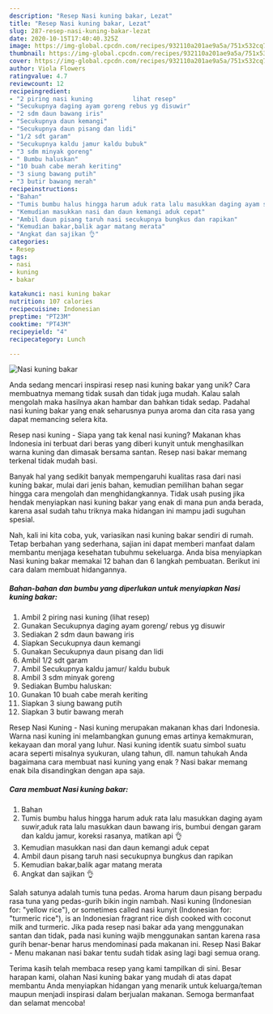 ```yaml
---
description: "Resep Nasi kuning bakar, Lezat"
title: "Resep Nasi kuning bakar, Lezat"
slug: 287-resep-nasi-kuning-bakar-lezat
date: 2020-10-15T17:40:40.325Z
image: https://img-global.cpcdn.com/recipes/932110a201ae9a5a/751x532cq70/nasi-kuning-bakar-foto-resep-utama.jpg
thumbnail: https://img-global.cpcdn.com/recipes/932110a201ae9a5a/751x532cq70/nasi-kuning-bakar-foto-resep-utama.jpg
cover: https://img-global.cpcdn.com/recipes/932110a201ae9a5a/751x532cq70/nasi-kuning-bakar-foto-resep-utama.jpg
author: Viola Flowers
ratingvalue: 4.7
reviewcount: 12
recipeingredient:
- "2 piring nasi kuning           lihat resep"
- "Secukupnya daging ayam goreng rebus yg disuwir"
- "2 sdm daun bawang iris"
- "Secukupnya daun kemangi"
- "Secukupnya daun pisang dan lidi"
- "1/2 sdt garam"
- "Secukupnya kaldu jamur kaldu bubuk"
- "3 sdm minyak goreng"
- " Bumbu haluskan"
- "10 buah cabe merah keriting"
- "3 siung bawang putih"
- "3 butir bawang merah"
recipeinstructions:
- "Bahan"
- "Tumis bumbu halus hingga harum aduk rata lalu masukkan daging ayam suwir,aduk rata lalu masukkan daun bawang iris, bumbui dengan garam dan kaldu jamur, koreksi rasanya, matikan api 👌"
- "Kemudian masukkan nasi dan daun kemangi aduk cepat"
- "Ambil daun pisang taruh nasi secukupnya bungkus dan rapikan"
- "Kemudian bakar,balik agar matang merata"
- "Angkat dan sajikan 👌"
categories:
- Resep
tags:
- nasi
- kuning
- bakar

katakunci: nasi kuning bakar 
nutrition: 107 calories
recipecuisine: Indonesian
preptime: "PT23M"
cooktime: "PT43M"
recipeyield: "4"
recipecategory: Lunch

---
```



![Nasi kuning bakar](https://img-global.cpcdn.com/recipes/932110a201ae9a5a/751x532cq70/nasi-kuning-bakar-foto-resep-utama.jpg)

Anda sedang mencari inspirasi resep nasi kuning bakar yang unik? Cara membuatnya memang tidak susah dan tidak juga mudah. Kalau salah mengolah maka hasilnya akan hambar dan bahkan tidak sedap. Padahal nasi kuning bakar yang enak seharusnya punya aroma dan cita rasa yang dapat memancing selera kita.

Resep nasi kuning - Siapa yang tak kenal nasi kuning? Makanan khas Indonesia ini terbuat dari beras yang diberi kunyit untuk menghasilkan warna kuning dan dimasak bersama santan. Resep nasi bakar memang terkenal tidak mudah basi.

Banyak hal yang sedikit banyak mempengaruhi kualitas rasa dari nasi kuning bakar, mulai dari jenis bahan, kemudian pemilihan bahan segar hingga cara mengolah dan menghidangkannya. Tidak usah pusing jika hendak menyiapkan nasi kuning bakar yang enak di mana pun anda berada, karena asal sudah tahu triknya maka hidangan ini mampu jadi suguhan spesial.


Nah, kali ini kita coba, yuk, variasikan nasi kuning bakar sendiri di rumah. Tetap berbahan yang sederhana, sajian ini dapat memberi manfaat dalam membantu menjaga kesehatan tubuhmu sekeluarga. Anda bisa menyiapkan Nasi kuning bakar memakai 12 bahan dan 6 langkah pembuatan. Berikut ini cara dalam membuat hidangannya.

<!--inarticleads1-->

##### Bahan-bahan dan bumbu yang diperlukan untuk menyiapkan Nasi kuning bakar:

1. Ambil 2 piring nasi kuning           (lihat resep)
1. Gunakan Secukupnya daging ayam goreng/ rebus yg disuwir
1. Sediakan 2 sdm daun bawang iris
1. Siapkan Secukupnya daun kemangi
1. Gunakan Secukupnya daun pisang dan lidi
1. Ambil 1/2 sdt garam
1. Ambil Secukupnya kaldu jamur/ kaldu bubuk
1. Ambil 3 sdm minyak goreng
1. Sediakan  Bumbu haluskan:
1. Gunakan 10 buah cabe merah keriting
1. Siapkan 3 siung bawang putih
1. Siapkan 3 butir bawang merah


Resep Nasi Kuning - Nasi kuning merupakan makanan khas dari Indonesia. Warna nasi kuning ini melambangkan gunung emas artinya kemakmuran, kekayaan dan moral yang luhur. Nasi kuning identik suatu simbol suatu acara seperti misalnya syukuran, ulang tahun, dll. namun tahukah Anda bagaimana cara membuat nasi kuning yang enak ? Nasi bakar memang enak bila disandingkan dengan apa saja. 

<!--inarticleads2-->

##### Cara membuat Nasi kuning bakar:

1. Bahan
1. Tumis bumbu halus hingga harum aduk rata lalu masukkan daging ayam suwir,aduk rata lalu masukkan daun bawang iris, bumbui dengan garam dan kaldu jamur, koreksi rasanya, matikan api 👌
1. Kemudian masukkan nasi dan daun kemangi aduk cepat
1. Ambil daun pisang taruh nasi secukupnya bungkus dan rapikan
1. Kemudian bakar,balik agar matang merata
1. Angkat dan sajikan 👌


Salah satunya adalah tumis tuna pedas. Aroma harum daun pisang berpadu rasa tuna yang pedas-gurih bikin ingin nambah. Nasi kuning (Indonesian for: &#34;yellow rice&#34;), or sometimes called nasi kunyit (Indonesian for: &#34;turmeric rice&#34;), is an Indonesian fragrant rice dish cooked with coconut milk and turmeric. Jika pada resep nasi bakar ada yang menggunakan santan dan tidak, pada nasi kuning wajib menggunakan santan karena rasa gurih benar-benar harus mendominasi pada makanan ini. Resep Nasi Bakar - Menu makanan nasi bakar tentu sudah tidak asing lagi bagi semua orang. 

Terima kasih telah membaca resep yang kami tampilkan di sini. Besar harapan kami, olahan Nasi kuning bakar yang mudah di atas dapat membantu Anda menyiapkan hidangan yang menarik untuk keluarga/teman maupun menjadi inspirasi dalam berjualan makanan. Semoga bermanfaat dan selamat mencoba!
